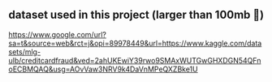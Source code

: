 ## dataset used in this project (larger than 100mb 🥲)
https://www.google.com/url?sa=t&source=web&rct=j&opi=89978449&url=https://www.kaggle.com/datasets/mlg-ulb/creditcardfraud&ved=2ahUKEwiY39rwo9SMAxWUTGwGHXDGN54QFnoECBMQAQ&usg=AOvVaw3NRV9k4DaVnMPeQXZBke1U
